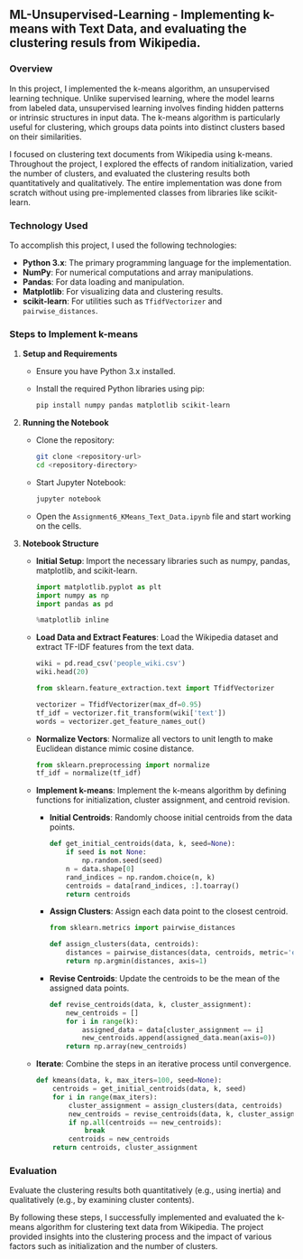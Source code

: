 
## ML-Unsupervised-Learning - Implementing k-means with Text Data, and evaluating the clustering resuls from Wikipedia. 

### Overview

In this project, I implemented the k-means algorithm, an unsupervised learning technique. Unlike supervised learning, where the model learns from labeled data, unsupervised learning involves finding hidden patterns or intrinsic structures in input data. The k-means algorithm is particularly useful for clustering, which groups data points into distinct clusters based on their similarities.

I focused on clustering text documents from Wikipedia using k-means. Throughout the project, I explored the effects of random initialization, varied the number of clusters, and evaluated the clustering results both quantitatively and qualitatively. The entire implementation was done from scratch without using pre-implemented classes from libraries like scikit-learn.

### Technology Used

To accomplish this project, I used the following technologies:

- **Python 3.x**: The primary programming language for the implementation.
- **NumPy**: For numerical computations and array manipulations.
- **Pandas**: For data loading and manipulation.
- **Matplotlib**: For visualizing data and clustering results.
- **scikit-learn**: For utilities such as `TfidfVectorizer` and `pairwise_distances`.

### Steps to Implement k-means

1. **Setup and Requirements**

   - Ensure you have Python 3.x installed.
   - Install the required Python libraries using pip:

     ```bash
     pip install numpy pandas matplotlib scikit-learn
     ```

2. **Running the Notebook**

   - Clone the repository:

     ```bash
     git clone <repository-url>
     cd <repository-directory>
     ```

   - Start Jupyter Notebook:

     ```bash
     jupyter notebook
     ```

   - Open the `Assignment6_KMeans_Text_Data.ipynb` file and start working on the cells.

3. **Notebook Structure**

   - **Initial Setup**: Import the necessary libraries such as numpy, pandas, matplotlib, and scikit-learn.

     ```python
     import matplotlib.pyplot as plt
     import numpy as np
     import pandas as pd

     %matplotlib inline
     ```

   - **Load Data and Extract Features**: Load the Wikipedia dataset and extract TF-IDF features from the text data.

     ```python
     wiki = pd.read_csv('people_wiki.csv')
     wiki.head(20)
     ```

     ```python
     from sklearn.feature_extraction.text import TfidfVectorizer

     vectorizer = TfidfVectorizer(max_df=0.95)
     tf_idf = vectorizer.fit_transform(wiki['text'])
     words = vectorizer.get_feature_names_out()
     ```

   - **Normalize Vectors**: Normalize all vectors to unit length to make Euclidean distance mimic cosine distance.

     ```python
     from sklearn.preprocessing import normalize
     tf_idf = normalize(tf_idf)
     ```

   - **Implement k-means**: Implement the k-means algorithm by defining functions for initialization, cluster assignment, and centroid revision.

     - **Initial Centroids**: Randomly choose initial centroids from the data points.

       ```python
       def get_initial_centroids(data, k, seed=None):
           if seed is not None:
               np.random.seed(seed)
           n = data.shape[0]
           rand_indices = np.random.choice(n, k)
           centroids = data[rand_indices, :].toarray()
           return centroids
       ```

     - **Assign Clusters**: Assign each data point to the closest centroid.

       ```python
       from sklearn.metrics import pairwise_distances

       def assign_clusters(data, centroids):
           distances = pairwise_distances(data, centroids, metric='euclidean')
           return np.argmin(distances, axis=1)
       ```

     - **Revise Centroids**: Update the centroids to be the mean of the assigned data points.

       ```python
       def revise_centroids(data, k, cluster_assignment):
           new_centroids = []
           for i in range(k):
               assigned_data = data[cluster_assignment == i]
               new_centroids.append(assigned_data.mean(axis=0))
           return np.array(new_centroids)
       ```

   - **Iterate**: Combine the steps in an iterative process until convergence.

     ```python
     def kmeans(data, k, max_iters=100, seed=None):
         centroids = get_initial_centroids(data, k, seed)
         for i in range(max_iters):
             cluster_assignment = assign_clusters(data, centroids)
             new_centroids = revise_centroids(data, k, cluster_assignment)
             if np.all(centroids == new_centroids):
                 break
             centroids = new_centroids
         return centroids, cluster_assignment
     ```

### Evaluation

Evaluate the clustering results both quantitatively (e.g., using inertia) and qualitatively (e.g., by examining cluster contents).

By following these steps, I successfully implemented and evaluated the k-means algorithm for clustering text data from Wikipedia. The project provided insights into the clustering process and the impact of various factors such as initialization and the number of clusters.
